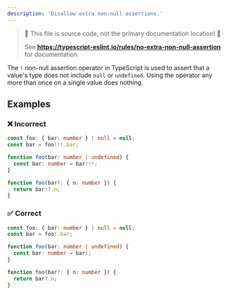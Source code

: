 ```yaml
---
description: 'Disallow extra non-null assertions.'
---
```


> 🛑 This file is source code, not the primary documentation location! 🛑
>
> See **https://typescript-eslint.io/rules/no-extra-non-null-assertion** for documentation.

The `!` non-null assertion operator in TypeScript is used to assert that a value's type does not include `null` or `undefined`.
Using the operator any more than once on a single value does nothing.

## Examples

<!--tabs-->

### ❌ Incorrect

```ts
const foo: { bar: number } | null = null;
const bar = foo!!!.bar;
```

```ts
function foo(bar: number | undefined) {
  const bar: number = bar!!!;
}
```

```ts
function foo(bar?: { n: number }) {
  return bar!?.n;
}
```

### ✅ Correct

```ts
const foo: { bar: number } | null = null;
const bar = foo!.bar;
```

```ts
function foo(bar: number | undefined) {
  const bar: number = bar!;
}
```

```ts
function foo(bar?: { n: number }) {
  return bar?.n;
}
```

<!-- Intentionally Omitted: When Not To Use It -->
